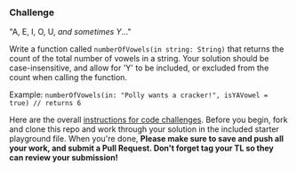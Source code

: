 ### Challenge

"A, E, I, O, U, _and sometimes Y_..."

Write a function called `numberOfVowels(in string: String)` that returns the count of the total number of vowels in a string. Your solution should be case-insensitive, and allow for 'Y' to be included, or excluded from the count when calling the function. 

Example:
```numberOfVowels(in: "Polly wants a cracker!", isYAVowel = true) // returns 6```


Here are the overall [instructions for code challenges](https://github.com/LambdaSchool/ios-code-challenge-instructions). Before you begin, fork and clone this repo and work through your solution in the included starter playground file. When you're done, **Please make sure to save and push all your work, and submit a Pull Request. Don't forget tag your TL so they can review your submission!**